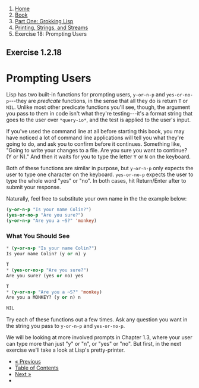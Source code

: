 <ol class="breadcrumb">
  <li><a href="/">Home</a></li>
  <li><a href="/book/">Book</a></li>
  <li><a href="/book/1-0-0-overview/">Part One: Grokking Lisp</a></li>
  <li><a href="/book/1-02-00-input-output/">Printing, Strings, and Streams</a></li>
  <li class="active">Exercise 18: Prompting Users</li>
</ol>

## Exercise 1.2.18

# Prompting Users

Lisp has two built-in functions for prompting users, `y-or-n-p` and `yes-or-no-p`---they are *predicate* functions, in the sense that all they do is return `T` or `NIL`.  Unlike most other predicate functions you'll see, though, the argument you pass to them in code isn't what they're testing---it's a format string that goes to the user over `*query-io*`, and the test is applied to the user's input.

If you've used the command line at all before starting this book, you may have noticed a lot of command line applications will tell you what they're going to do, and ask you to confirm before it continues.  Something like, "Going to write your changes to a file.  Are you sure you want to continue? (Y or N)."  And then it waits for you to type the letter <kbd>Y</kbd> or <kbd>N</kbd> on the keyboard.

Both of these functions are similar in purpose, but `y-or-n-p` only expects the user to type one character on the keyboard.  `yes-or-no-p` expects the user to type the whole word "yes" or "no". In both cases, hit Return/Enter after to submit your response.

Naturally, feel free to substitute your own name in the the example below:

```lisp
(y-or-n-p "Is your name Colin?")
(yes-or-no-p "Are you sure?")
(y-or-n-p "Are you a ~S?" 'monkey)
```

### What You Should See

```lisp
* (y-or-n-p "Is your name Colin?")
Is your name Colin? (y or n) y

T
* (yes-or-no-p "Are you sure?")
Are you sure? (yes or no) yes

T
* (y-or-n-p "Are you a ~S?" 'monkey)
Are you a MONKEY? (y or n) n

NIL
```

Try each of these functions out a few times.  Ask any question you want in the string you pass to `y-or-n-p` and `yes-or-no-p`.

We will be looking at more involved prompts in Chapter 1.3, where your user can type more than just "y" or "n", or "yes" or "no".  But first, in the next exercise we'll take a look at Lisp's pretty-printer.

<ul class="pager">
  <li class="previous"><a href="/book/1-02-17-binary-streams/">&laquo; Previous</a></li>
  <li><a href="/book/">Table of Contents</a></li>
  <li class="next"><a href="/book/1-02-19-pretty-printing/">Next &raquo;</a><li>
</ul>

